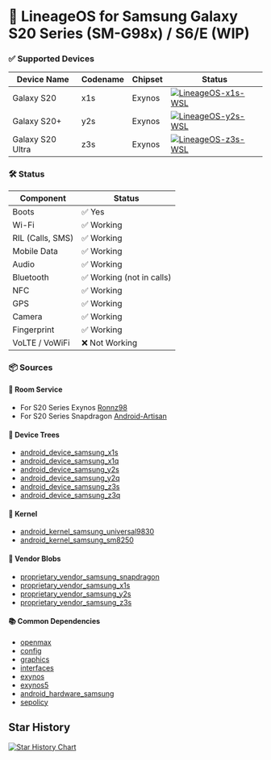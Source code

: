 # 📱 LineageOS for Samsung Galaxy S20 Series (SM-G98x) / S6/E (WIP)

### ✅ Supported Devices

| Device Name       | Codename | Chipset    | Status               |
|-------------------|----------|------------|----------------------|
| Galaxy S20        | x1s      | Exynos     | [![LineageOS-x1s-WSL](https://github.com/Android-Artisan/LineageOS/actions/workflows/x1s-wsl.yml/badge.svg?event=workflow_dispatch)](https://github.com/Android-Artisan/LineageOS/actions/workflows/x1s-wsl.yml) |
| Galaxy S20+       | y2s      | Exynos     | [![LineageOS-y2s-WSL](https://github.com/Android-Artisan/LineageOS/actions/workflows/y2s-wsl.yml/badge.svg?event=workflow_dispatch)](https://github.com/Android-Artisan/LineageOS/actions/workflows/y2s-wsl.yml) |
| Galaxy S20 Ultra  | z3s      | Exynos     | [![LineageOS-z3s-WSL](https://github.com/Android-Artisan/LineageOS/actions/workflows/z3s-wsl.yml/badge.svg?event=workflow_dispatch)](https://github.com/Android-Artisan/LineageOS/actions/workflows/z3s-wsl.yml) |


### 🛠️ Status

| Component           | Status                   |
|---------------------|--------------------------|
| Boots               | ✅ Yes                   |
| Wi-Fi               | ✅ Working               |
| RIL (Calls, SMS)    | ✅ Working               |
| Mobile Data         | ✅ Working               |
| Audio               | ✅ Working               |
| Bluetooth           | ✅ Working (not in calls)|
| NFC                 | ✅ Working               |
| GPS                 | ✅ Working               |
| Camera              | ✅ Working               |
| Fingerprint         | ✅ Working               |
| VoLTE / VoWiFi      | ❌ Not Working           |

### 📦 Sources

#### 📁 Room Service
- For S20 Series Exynos [Ronnz98](https://github.com/Ronnz98)
- For S20 Series Snapdragon [Android-Artisan](https://github.com/Android-Artisan)

#### 📂 Device Trees
- [android_device_samsung_x1s](https://github.com/Ronnz98/android_device_samsung_x1s)
- [android_device_samsung_x1q](https://github.com/ArtisanROM/android_device_samsung_x1q)
- [android_device_samsung_y2s](https://github.com/Ronnz98/android_device_samsung_y2s)
- [android_device_samsung_y2q](https://github.com/ArtisanROM/android_device_samsung_y2q)
- [android_device_samsung_z3s](https://github.com/Ronnz98/android_device_samsung_z3s)
- [android_device_samsung_z3q](https://github.com/ArtisanROM/android_device_samsung_z3q)

#### 🧬 Kernel
- [android_kernel_samsung_universal9830](https://github.com/fcuzzocrea/android_kernel_samsung_universal9830)
- [android_kernel_samsung_sm8250](https://github.com/ArtisanROM/android_kernel_samsung_sm8250)

#### 🔧 Vendor Blobs
- [proprietary_vendor_samsung_snapdragon](https://github.com/ArtisanROM/proprietary_vendor_samsung)
- [proprietary_vendor_samsung_x1s](https://github.com/Ronnz98/proprietary_vendor_samsung_x1s)
- [proprietary_vendor_samsung_y2s](https://github.com/Ronnz98/proprietary_vendor_samsung_y2s)
- [proprietary_vendor_samsung_z3s](https://github.com/Ronnz98/proprietary_vendor_samsung_z3s)

#### 📚 Common Dependencies
- [openmax](https://github.com/LineageOS/android_hardware_samsung_slsi-linaro_openmax)
- [config](https://github.com/LineageOS/android_hardware_samsung_slsi-linaro_config)
- [graphics](https://github.com/LineageOS/android_hardware_samsung_slsi-linaro_graphics)
- [interfaces](https://github.com/LineageOS/android_hardware_samsung_slsi-linaro_interfaces)
- [exynos](https://github.com/LineageOS/android_hardware_samsung_slsi-linaro_exynos)
- [exynos5](https://github.com/LineageOS/android_hardware_samsung_slsi-linaro_exynos5)
- [android_hardware_samsung](https://github.com/Ronnz98/android_hardware_samsung)
- [sepolicy](https://github.com/Ronnz98/android_device_samsung_slsi_sepolicy)


## Star History

<a href="https://www.star-history.com/#Android-Artisan/LineageOS&Date">
 <picture>
   <source media="(prefers-color-scheme: dark)" srcset="https://api.star-history.com/svg?repos=Android-Artisan/LineageOS&type=Date&theme=dark" />
   <source media="(prefers-color-scheme: light)" srcset="https://api.star-history.com/svg?repos=Android-Artisan/LineageOS&type=Date" />
   <img alt="Star History Chart" src="https://api.star-history.com/svg?repos=Android-Artisan/LineageOS&type=Date" />
 </picture>
</a>
